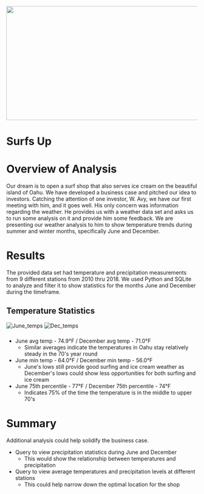 <p align="center">
  <img width="560" height="300" src="https://user-images.githubusercontent.com/74840026/129602214-0df5cdab-9437-4abb-8943-95f61e3ef0ae.PNG">
</p>

# Surfs Up

# Overview of Analysis
Our dream is to open a surf shop that also serves ice cream on the beautiful island of Oahu.  We have developed a business case and pitched our idea to investors.  Catching the attention of one investor, W. Avy, we have our first meeting with him, and it goes well.  His only concern was information regarding the weather.  He provides us with a weather data set and asks us to run some analysis on it and provide him some feedback.  We are presenting our weather analysis to him to show temperature trends during summer and winter months, specifically June and December.  

# Results
The provided data set had temperature and precipitation measurements from 9 different stations from 2010 thru 2018.  We used Python and SQLite to analyze and filter it to show statistics for the months June and December during the timeframe.

## Temperature Statistics                
![June_temps](https://user-images.githubusercontent.com/74840026/129605186-d5ec6db7-81bf-4ebc-837b-69d3a93e06f0.PNG)                  ![Dec_temps](https://user-images.githubusercontent.com/74840026/129605195-45be52de-0e43-4fd1-b439-e2a95c567afb.PNG)
### 
- June avg temp - 74.9°F / December avg temp - 71.0°F
    - Similar averages indicate the temperatures in Oahu stay relatively steady in the 70's year round
- June min temp - 64.0°F / December min temp - 56.0°F
    - June's lows still provide good surfing and ice cream weather as December's lows could show less opportunities for both surfing and ice cream
- June 75th percentile - 77°F / December 75th percentile - 74°F
    - Indicates 75% of the time the temperature is in the middle to upper 70's
# Summary
Additional analysis could help solidify the business case.
- Query to view precipitation statistics during June and December
    - This would show the relationship between temperatures and precipitation 
- Query to view average temperatures and precipitation levels at different stations
    - This could help narrow down the optimal location for the shop
